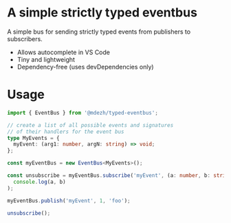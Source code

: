 # A simple strictly typed eventbus

A simple bus for sending strictly typed events from publishers to subscribers.

- Allows autocomplete in VS Code
- Tiny and lightweight
- Dependency-free (uses devDependencies only)

# Usage

```typescript
import { EventBus } from '@mdezh/typed-eventbus';

// create a list of all possible events and signatures
// of their handlers for the event bus
type MyEvents = {
  myEvent: (arg1: number, argN: string) => void;
};

const myEventBus = new EventBus<MyEvents>();

const unsubscribe = myEventBus.subscribe('myEvent', (a: number, b: string) =>
  console.log(a, b)
);

myEventBus.publish('myEvent', 1, 'foo');

unsubscribe();
```
